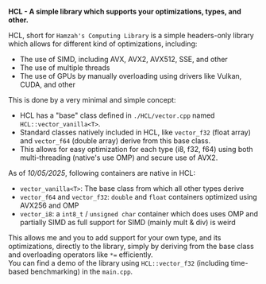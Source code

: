 **HCL - A simple library which supports your optimizations, types, and other.**

HCL, short for `Hamzah's Computing Library` is a simple headers-only library which allows for different kind of optimizations, including:

- The use of SIMD, including AVX, AVX2, AVX512, SSE, and other
- The use of multiple threads
- The use of GPUs by manually overloading using drivers like Vulkan, CUDA, and other

This is done by a very minimal and simple concept:  

- HCL has a "base" class defined in `./HCL/vector.cpp` named `HCL::vector_vanilla<T>`.
- Standard classes natively included in HCL, like `vector_f32` (float array) and `vector_f64` (double array) derive from this base class.
- This allows for easy optimization for each type (i8, f32, f64) using both multi-threading (native's use OMP) and secure use of AVX2.

As of _10/05/2025_, following containers are native in HCL:

- `vector_vanilla<T>`: The base class from which all other types derive
- `vector_f64` and `vector_f32`: `double` and `float` containers optimized using AVX256 and OMP
- `vector_i8`: a `int8_t` / `unsigned char` container which does uses OMP and partially SIMD as full support for SIMD (mainly mult & div) is weird 

This allows me and you to add support for your own type, and its optimizations, directly to the library, simply by deriving from the base class and overloading operators like `*=` efficiently.  
You can find a demo of the library using `HCL::vector_f32` (including time-based benchmarking) in the `main.cpp`.
